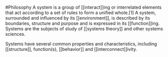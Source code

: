 #Philosophy 
A system is a group of [[interact]]ing or interrelated elements that act according to a set of rules to form a unified whole.[1] A system, surrounded and influenced by its [[environment]], is described by its boundaries, structure and purpose and is expressed in its [[function]]ing. Systems are the subjects of study of [[systems theory]] and other systems sciences.

Systems have several common properties and characteristics, including [[structure]], function(s), [[behavior]] and [[interconnect]]ivity.